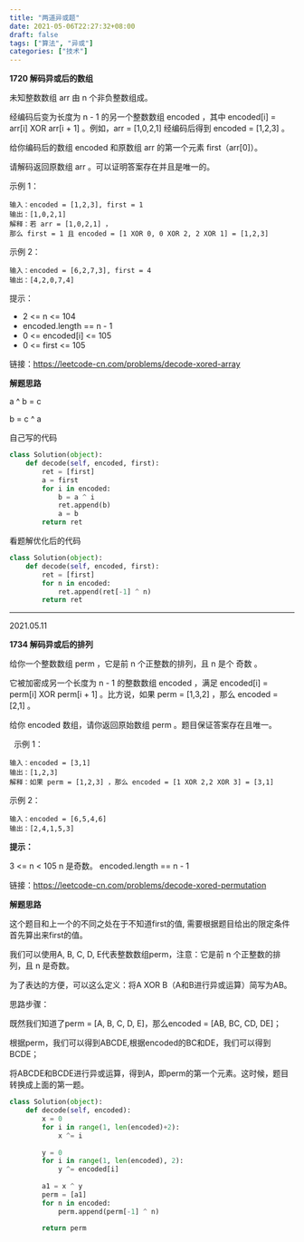 ```yaml
---
title: "两道异或题"
date: 2021-05-06T22:27:32+08:00
draft: false
tags: ["算法", "异或"]
categories: ["技术"]
---
```


**1720 解码异或后的数组**

未知整数数组 arr 由 n 个非负整数组成。

经编码后变为长度为 n - 1 的另一个整数数组 encoded ，其中 encoded[i] = arr[i] XOR arr[i + 1] 。例如，arr = [1,0,2,1] 经编码后得到 encoded = [1,2,3] 。

给你编码后的数组 encoded 和原数组 arr 的第一个元素 first（arr[0]）。

请解码返回原数组 arr 。可以证明答案存在并且是唯一的。

示例 1：
```
输入：encoded = [1,2,3], first = 1
输出：[1,0,2,1]
解释：若 arr = [1,0,2,1] ，
那么 first = 1 且 encoded = [1 XOR 0, 0 XOR 2, 2 XOR 1] = [1,2,3]
```
示例 2：
```
输入：encoded = [6,2,7,3], first = 4
输出：[4,2,0,7,4]

```
提示：

* 2 <= n <= 104
* encoded.length == n - 1
* 0 <= encoded[i] <= 105
* 0 <= first <= 105

链接：https://leetcode-cn.com/problems/decode-xored-array

**解题思路**

a ^ b = c

b = c ^ a

自己写的代码

```python
class Solution(object):
    def decode(self, encoded, first):
        ret = [first]
        a = first
        for i in encoded:
            b = a ^ i
            ret.append(b)
            a = b
        return ret
```

看题解优化后的代码

```python
class Solution(object):
    def decode(self, encoded, first):
        ret = [first]
        for n in encoded:
            ret.append(ret[-1] ^ n)
        return ret
```

---------

2021.05.11

**1734  解码异或后的排列**

给你一个整数数组 perm ，它是前 n 个正整数的排列，且 n 是个 奇数 。

它被加密成另一个长度为 n - 1 的整数数组 encoded ，满足 encoded[i] = perm[i] XOR perm[i + 1] 。比方说，如果 perm = [1,3,2] ，那么 encoded = [2,1] 。

给你 encoded 数组，请你返回原始数组 perm 。题目保证答案存在且唯一。

 
示例 1：

```
输入：encoded = [3,1]
输出：[1,2,3]
解释：如果 perm = [1,2,3] ，那么 encoded = [1 XOR 2,2 XOR 3] = [3,1]
```

示例 2：

```
输入：encoded = [6,5,4,6]
输出：[2,4,1,5,3]
```

**提示：**

3 <= n < 105
n 是奇数。
encoded.length == n - 1

链接：https://leetcode-cn.com/problems/decode-xored-permutation

**解题思路**

这个题目和上一个的不同之处在于不知道first的值, 需要根据题目给出的限定条件首先算出来first的值。

我们可以使用A, B, C, D, E代表整数数组perm，注意：它是前 n 个正整数的排列，且 n 是奇数。

为了表达的方便，可以这么定义：将A XOR B（A和B进行异或运算）简写为AB。

思路步骤：

既然我们知道了perm = [A, B, C, D, E]，那么encoded = [AB, BC, CD, DE]；

根据perm，我们可以得到ABCDE,根据encoded的BC和DE，我们可以得到BCDE；

将ABCDE和BCDE进行异或运算，得到A，即perm的第一个元素。这时候，题目转换成上面的第一题。

```python
class Solution(object):
    def decode(self, encoded):
        x = 0
        for i in range(1, len(encoded)+2):
            x ^= i
        
        y = 0
        for i in range(1, len(encoded), 2):
            y ^= encoded[i]
        
        a1 = x ^ y
        perm = [a1]
        for n in encoded:
            perm.append(perm[-1] ^ n)

        return perm
```